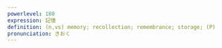 ```yaml
---
powerlevel: 180
expression: 記憶
definition: (n,vs) memory; recollection; remembrance; storage; (P)
pronunciation: きおく
---
```

